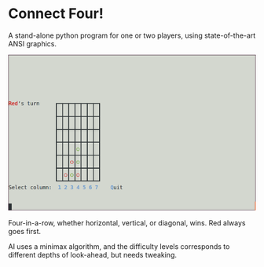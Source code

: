 Connect Four!
=============
A stand-alone python program for one or two players, using state-of-the-art ANSI graphics.

![A two-player game in progress](https://github.com/MGD1981/ConnectFour/blob/master/screenshot.png)

Four-in-a-row, whether horizontal, vertical, or diagonal, wins.  Red always goes first.

AI uses a minimax algorithm, and the difficulty levels corresponds to different depths of look-ahead, but needs tweaking.
